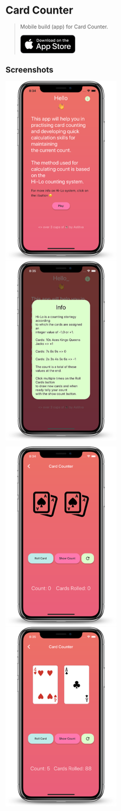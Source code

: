 # Card Counter

> Mobile build (app) for Card Counter.
>
>
> <a href="https://apps.apple.com/app/id1515817037"><img src="https://github.com/Asti7/cardcounter_mobile/blob/master/app/cardcounter/screenshots/appstorebadge.png" height="50"/></a>

## Screenshots

<img src="https://github.com/Asti7/cardcounter_mobile/blob/master/app/cardcounter/screenshots/ss1.png" width="300"/><img src="https://github.com/Asti7/cardcounter_mobile/blob/master/app/cardcounter/screenshots/ss2.png" width="300"/>

<img src="https://github.com/Asti7/cardcounter_mobile/blob/master/app/cardcounter/screenshots/ss3.png" width="300"/><img src="https://github.com/Asti7/cardcounter_mobile/blob/master/app/cardcounter/screenshots/ss4.png" width="300"/>

